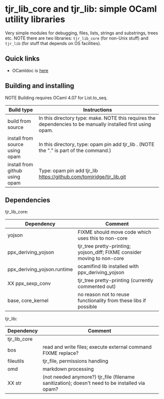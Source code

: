 # tjr_lib_core and tjr_lib: simple OCaml utility libraries

Very simple modules for debugging, files, lists, strings and substrings, trees etc. NOTE there are two libraries: `tjr_lib_core` (for non-Unix stuff) and `tjr_lib` (for stuff that depends on OS facilities).

## Quick links

* OCamldoc is [here](https://tomjridge.github.io/tjr_lib/)



## Building and installing 

NOTE Building requires OCaml 4.07 for List.to_seq.


| Build type                     | Instructions                                                 |
| ------------------------------ | ------------------------------------------------------------ |
| build from source              | In this directory type: make.  NOTE this requires the dependencies to be manually installed first using opam. |
| install from source using opam | In this directory, type: opam pin add tjr_lib . (NOTE the "." is part of the command.) |
| install from github using opam | Type: opam pin add tjr_lib https://github.com/tomjridge/tjr_lib.git |



## Dependencies

tjr_lib_core:

| Dependency                  | Comment                                                      |
| --------------------------- | ------------------------------------------------------------ |
| yojson                      | FIXME should move code which uses this to non-core           |
| ppx_deriving_yojson         | tjr_tree pretty-printing; yojson_diff; FIXME consider moving to non-core |
| ppx_deriving_yojson.runtime | ocamlfind lib installed with ppx_deriving_yojson             |
| XX ppx_sexp_conv            | tjr_tree pretty-printing (currently commented out)           |
| base, core_kernel           | no reason not to reuse functionality from these libs if possible |

tjr_lib:

| Dependency   | Comment                                                      |
| ------------ | ------------------------------------------------------------ |
| tjr_lib_core |                                                              |
| bos          | read and write files; execute external command FIXME replace? |
| fileutils    | tjr_file, permissions handling                               |
| omd          | markdown processing                                          |
| XX str       | (not needed anymore?) tjr_file (filename sanitization); doesn't need to be installed via opam? |



